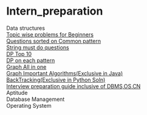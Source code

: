 # Intern_preparation
Data structures <br>
<a href="https://leetcode.com/discuss/career/448024/Topic-wise-problems-for-Beginners">Topic wise problems for Beginners </a><br>
<a href="https://leetcode.com/discuss/career/448285/List-of-questions-sorted-by-common-patterns">Questions sorted on Common pattern</a><br>
<a href="https://leetcode.com/discuss/study-guide/1333049/Collections-of-string-questions-pattern-for-upcoming-placement-2021">String must do questions</a><br>
<a href="https://leetcode.com/problem-list/5iw8y6z7/">DP Top 10</a><br>
<a href="https://leetcode.com/discuss/general-discussion/662866/dp-for-beginners-problems-patterns-sample-solutions">DP on each pattern</a><br>
<a href="https://leetcode.com/discuss/study-guide/2043791/Graph-All-in-one-oror-Must-watch-for-Beginners">Graph All in one</a><br>
<a href="https://leetcode.com/discuss/general-discussion/969327/graph-algorithms-one-place-dijkstra-bellman-ford-floyd-warshall-prims-kruskals-dsu">Graph Important Algorithms(Exclusive in Java)</a><br>
<a href="https://leetcode.com/problems/permutations/solutions/18284/Backtrack-Summary:-General-Solution-for-10-Questionsh/">BackTracking(Exclusive in Python Soln)</a><br>
<a href="https://leetcode.com/discuss/interview-question/1098600/TOPICS-WHICH-YOU-CAN%27T-SKIP-or-INTERVIEW-PREPARATION-or-STUDY-PLAN">Interview preparation guide inclusive of DBMS,OS,CN</a><br>
Aptitude <br>
Database Management <br>
Operating System <br>
 
